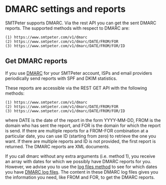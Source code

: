 # DMARC settings and reports

SMTPeter supports DMARC. Via the rest API you can get the sent DMARC
reports. The supported methods with respect to DMARC are:

```text
(1) https://www.smtpeter.com/v1/dmarc
(2) https://www.smtpeter.com/v1/dmarc/DATE/FROM/FOR
(3) https://www.smtpeter.com/v1/dmarc/DATE/FROM/FOR/ID
```

## Get DMARC reports

If you use [DMARC](dmarc-deployment) for your SMTPeter account, ISPs and
email providers periodically send reports with SPF and DKIM statistics.

These reports are accessible via the REST GET API with the following methods:

```text
(1) https://www.smtpeter.com/v1/dmarc
(2) https://www.smtpeter.com/v1/dmarc/DATE/FROM/FOR
(3) https://www.smtpeter.com/v1/dmarc/DATE/FROM/FOR/ID
```
where DATE is the date of the report in the form YYYY-MM-DD, FROM is the
domain who has sent the report, and FOR is the domain for which the report
is send. If there are multiple reports for a FROM-FOR combination at a
particular date, you can use ID (starting from zero) to retrieve the one you
want. If there are multiple reports and ID is not provided, the first report
is returned. The DMARC reports are XML documents.

If you call dmarc without any extra arguments (i.e. method 1), you receive
an array with dates for which we possibly have DMARC reports for you. However,
we advise you to use the [log files method](rest-logfiles) to see for which
dates you have [DMARC log files](log-dmarc). The content in these DMARC
log files gives you the information you need, like FROM and FOR, to get the
DMARC reports.